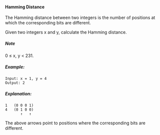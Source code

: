 #### Hamming Distance

The Hamming distance between two integers is the number of positions at which the corresponding bits are different.

Given two integers x and y, calculate the Hamming distance.

##### Note
0 ≤ x, y < 231.

##### Example:
```
Input: x = 1, y = 4
Output: 2
```

##### Explanation:
```
1   (0 0 0 1)
4   (0 1 0 0)
       ↑   ↑
```
The above arrows point to positions where the corresponding bits are different.
